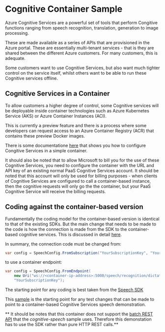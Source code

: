 # Cognitive Container Sample

Azure Cognitive Services are a powerful set of tools that perform Congitive functions ranging from speech recognition, translation, generation to image processing.

These are made available as a series of APIs that are provisioned in the Azure portal. These are essentially multi-tenant services - that is they are shared between the different Azure customers. For many customers, this is adequate.

Some customers want to use Cognitive Services, but also want much tighter control on the service itself, whilst others want to be able to run these Cognitive services offline.

## Cognitive Services in a Container
To allow customers a higher degree of control, some Cognitive services will be deployable inside container technologies such as Azure Kubernetes Service (AKS) or Azure Container Instances (ACI). 

This is currently a preview feature and there is a process where some developers can request access to an Azure Container Registry (ACR) that contains these preview Docker images.

There is some documentatione [here](https://docs.microsoft.com/en-gb/azure/cognitive-services/speech-service/speech-container-howto) that shows you how to configure Congitive Services in a simple container.

It should also be noted that to allow Microsoft to bill you for the use of these Cognitive Services, you need to configure the container with the URL and API key of an existing normal PaaS Cognitive Services account. It should be noted that this account will only be used for billing purposes - when clients of Cognitive Services are configured to call a container-based instance, then the cognitive requests will only go the the container, but your PaaS Cognitive Service will receive the billing requests.

## Coding against the container-based version
Fundamentally the coding model for the container-based version is identical to that of the existing SDKs. But the main change that needs to be made to the code is how the connection is made from the SDK to the container-based cognitive services. This is discussed in detail [here](https://docs.microsoft.com/en-us/azure/cognitive-services/speech-service/speech-container-howto#query-the-containers-prediction-endpoint).

In summary, the connection code must be changed from:
```c#
var config = SpeechConfig.FromSubscription("YourSubscriptionKey", "YourServiceRegion");
```
to use a container endpoint:
```c#
var config = SpeechConfig.FromEndpoint(
    new Uri("ws://<container-ip-address>:5000/speech/recognition/dictation/cognitiveservices/v1"),
    "YourSubscriptionKey");
```
The starting point for any coding is best taken from the [Speech SDK](https://github.com/Azure-Samples/cognitive-services-speech-sdk)

This [sample](https://github.com/Azure-Samples/cognitive-services-speech-sdk/tree/master/samples/csharp/dotnetcore/console) is the starting point for any test changes that can be made to point to a container-based Cognitive Services speech demonstration.

** It should be notes that this container does not support the [batch REST API](https://docs.microsoft.com/en-us/azure/cognitive-services/speech-service/batch-transcription) that the *cognitive-speech* sample uses. Therefore this demonstation has to use the SDK rather than pure HTTP REST calls.**



